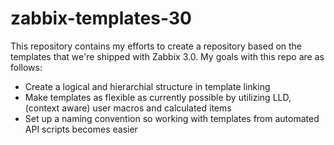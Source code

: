 # zabbix-templates-30
This repository contains my efforts to create a repository based on the templates that we're shipped with Zabbix 3.0.
My goals with this repo are as follows:

- Create a logical and hierarchial structure in template linking
- Make templates as flexible as currently possible by utilizing LLD, (context aware) user macros and calculated items
- Set up a naming convention so working with templates from automated API scripts becomes easier

 


